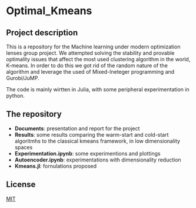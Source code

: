 # Optimal_Kmeans

## Project description

This is a repository for the Machine learning under modern optimization lenses  group project. We attempted solving the stability and provable optimality issues that affect the most used clustering algorithm in the world, K-means. In order to do this we got rid of the random nature of the algorithm and leverage the used of Mixed-Ineteger programming and Gurobi/JuMP.  

The code is mainly wirtten in Julia, with some peripheral experimentation in python. 

## The repository

- **Documents**: presentation and report for the project
- **Results**: some results comparing the warm-start and cold-start algoritmhs to the classical kmeans framework, in low dimensionality spaces
- **Experimentation.ipynb**: some experimentions and plottings 
- **Autoencoder.ipynb**: experimentations with dimensionality reduction
- **Kmeans.jl**: fornulations proposed 

## License

[MIT](https://choosealicense.com/licenses/mit/)
